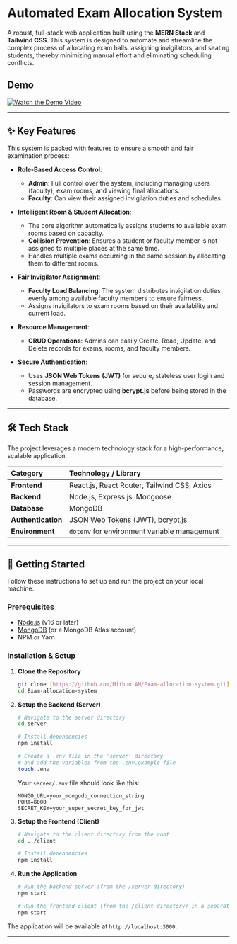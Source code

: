 # Automated Exam Allocation System

A robust, full-stack web application built using the **MERN Stack** and **Tailwind CSS**. This system is designed to automate and streamline the complex process of allocating exam halls, assigning invigilators, and seating students, thereby minimizing manual effort and eliminating scheduling conflicts.

## Demo

[![Watch the Demo Video](https://img.youtube.com/vi/3LtOTduAXm4/0.jpg)](https://youtu.be/3LtOTduAXm4)

---

## ✨ Key Features

This system is packed with features to ensure a smooth and fair examination process:

-   **Role-Based Access Control**:
    -   **Admin**: Full control over the system, including managing users (faculty), exam rooms, and viewing final allocations.
    -   **Faculty**: Can view their assigned invigilation duties and schedules.

-   **Intelligent Room & Student Allocation**:
    -   The core algorithm automatically assigns students to available exam rooms based on capacity.
    -   **Collision Prevention**: Ensures a student or faculty member is not assigned to multiple places at the same time.
    -   Handles multiple exams occurring in the same session by allocating them to different rooms.

-   **Fair Invigilator Assignment**:
    -   **Faculty Load Balancing**: The system distributes invigilation duties evenly among available faculty members to ensure fairness.
    -   Assigns invigilators to exam rooms based on their availability and current load.

-   **Resource Management**:
    -   **CRUD Operations**: Admins can easily Create, Read, Update, and Delete records for exams, rooms, and faculty members.

-   **Secure Authentication**:
    -   Uses **JSON Web Tokens (JWT)** for secure, stateless user login and session management.
    -   Passwords are encrypted using **bcrypt.js** before being stored in the database.

---

## 🛠️ Tech Stack

The project leverages a modern technology stack for a high-performance, scalable application.

| Category | Technology / Library |
| :--- | :--- |
| **Frontend** | React.js, React Router, Tailwind CSS, Axios |
| **Backend** | Node.js, Express.js, Mongoose |
| **Database** | MongoDB |
| **Authentication** | JSON Web Tokens (JWT), bcrypt.js |
| **Environment** | `dotenv` for environment variable management |

---

## 🚀 Getting Started

Follow these instructions to set up and run the project on your local machine.

### Prerequisites

-   [Node.js](https://nodejs.org/) (v16 or later)
-   [MongoDB](https://www.mongodb.com/try/download/community) (or a MongoDB Atlas account)
-   NPM or Yarn

### Installation & Setup

1.  **Clone the Repository**
    ```sh
    git clone [https://github.com/Mithun-AM/Exam-allocation-system.git](https://github.com/Mithun-AM/Exam-allocation-system.git)
    cd Exam-allocation-system
    ```

2.  **Setup the Backend (Server)**
    ```sh
    # Navigate to the server directory
    cd server

    # Install dependencies
    npm install

    # Create a .env file in the 'server' directory
    # and add the variables from the .env.example file
    touch .env
    ```
    Your `server/.env` file should look like this:
    ```env
    MONGO_URL=your_mongodb_connection_string
    PORT=8000
    SECRET_KEY=your_super_secret_key_for_jwt
    ```

3.  **Setup the Frontend (Client)**
    ```sh
    # Navigate to the client directory from the root
    cd ../client

    # Install dependencies
    npm install
    ```

4.  **Run the Application**
    ```sh
    # Run the backend server (from the /server directory)
    npm start

    # Run the frontend client (from the /client directory) in a separate terminal
    npm start
    ```

The application will be available at `http://localhost:3000`.

---
